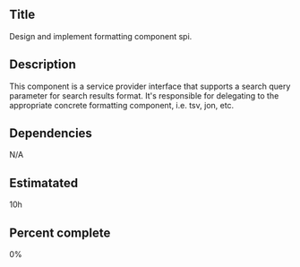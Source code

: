 Title
-----
Design and implement formatting component spi.

Description
-----------
This component is a service provider 
interface that supports a search query parameter for search
results format. It's responsible for delegating to the appropriate
concrete formatting component, i.e. tsv, jon, etc.

Dependencies
------------
N/A

Estimatated
-----------
10h

Percent complete
----------------
0%